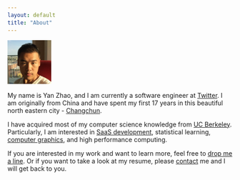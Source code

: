 ```yaml
---
layout: default
title: "About"
---
```


<img src="../images/me_min.jpg" class="inline-left" width="19.5%" height="19.5%">

My name is Yan Zhao, and I am currently a software engineer at [Twitter](https://twitter.com/). I am originally from China and have spent my first 17 years in this beautiful north eastern city - [Changchun](http://en.wikipedia.org/wiki/Changchun).

I have acquired most of my computer science knowledge from [UC Berkeley](http://www.eecs.berkeley.edu/). Particularly, I am interested in [SaaS development][SaaS], statistical learning, [computer graphics][CG], and high performance computing. <a class="about_linkedin icon-linkedin" href="http://www.linkedin.com/pub/yan-zhao/65/1a8/8a4"></a>

If you are interested in my work and want to learn more, feel free to [drop me a line](mailto:zhaoyan1117@gmail.com). Or if you want to take a look at my resume, please [contact][resume_request] me and I will get back to you.

[CG]: /project/cloth_sim
[SaaS]: /project/peakdemand
[resume_request]: mailto:zhaoyan1117@gmail.com?subject=[Resume]&body=I%20would%20like%20a%20copy%20of%20your%20resume.%0A%0AThanks.